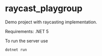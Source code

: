 # raycast_playgroup

Demo project with raycasting implementation.

Requirements: .NET 5

To run the server use
```bash
dotnet run
```
